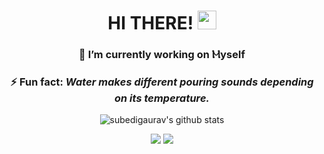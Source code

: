 <!-- github stats -->
<div align="center">

<h1> HI THERE! <img src="https://media.giphy.com/media/Xzd3IrFzLskG3ermeJ/giphy.gif"  width="30px" /> </h1>

### 🔭 I’m currently working on Ⲙyself

<!-- ### 🌱 I’m currently learning: <I>Cloud Computing (⌐ ͡■ ͜ʖ ͡■)</I> -->

### ⚡ Fun fact: <I>Water makes different pouring sounds depending on its temperature.</I>

![subedigaurav's github stats](https://github-readme-stats.vercel.app/api?username=subedigaurav&show_icons=true&theme=dark)

</div>

<!-- social links -->
<div align="center">

<a>[<img src="https://img.shields.io/badge/medium-%2312100E.svg?&style=flat-square&logo=medium&logoColor=white">](https://medium.com/@subedigaurav)</a>
<a>[<img src="https://img.shields.io/badge/linkedin-%230077B5.svg?&style=flat-square&logo=linkedin&logoColor=white">](https://www.linkedin.com/in/gauravsubedi/)</a>

</div>

